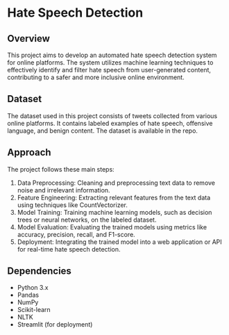 # Hate Speech Detection

## Overview
This project aims to develop an automated hate speech detection system for online platforms. The system utilizes machine learning techniques to effectively identify and filter hate speech from user-generated content, contributing to a safer and more inclusive online environment.


## Dataset
The dataset used in this project consists of tweets collected from various online platforms. It contains labeled examples of hate speech, offensive language, and benign content. The dataset is available in the repo.

## Approach
The project follows these main steps:
1. Data Preprocessing: Cleaning and preprocessing text data to remove noise and irrelevant information.
2. Feature Engineering: Extracting relevant features from the text data using techniques like CountVectorizer.
3. Model Training: Training machine learning models, such as decision trees or neural networks, on the labeled dataset.
4. Model Evaluation: Evaluating the trained models using metrics like accuracy, precision, recall, and F1-score.
5. Deployment: Integrating the trained model into a web application or API for real-time hate speech detection.

## Dependencies
- Python 3.x
- Pandas
- NumPy
- Scikit-learn
- NLTK
- Streamlit (for deployment)

